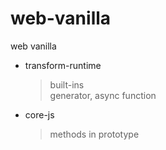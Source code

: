 # web-vanilla
web vanilla

* transform-runtime
  > built-ins \
  generator, async function

* core-js
  > methods in prototype